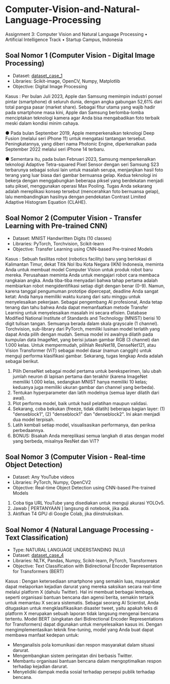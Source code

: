 # Computer-Vision-and-Natural-Language-Processing
Assignment 3: Computer Vision and Natural Language Processing • Artificial Intelligence Track • Startup Campus, Indonesia

## Soal Nomor 1 (Computer Vision - Digital Image Processing)
- Dataset: [dataset_case_1](https://drive.google.com/drive/folders/1L3oMUU3vGveJEAaLsVFA4OJXCZr8DUG7)
- Libraries: Scikit-image, OpenCV, Numpy, Matplotlib
- Objective: Digital Image Processing

Kasus : 
Per bulan Juli 2023, Apple dan Samsung memimpin industri ponsel pintar (smartphone) di seluruh dunia, dengan angka gabungan 52,61% dari total pangsa pasar (market share). Sebagai fitur utama yang wajib
hadir pada smartphone masa kini, Apple dan Samsung berlomba-lomba menciptakan teknologi kamera agar Anda bisa mengabadikan foto terbaik meski dalam kondisi minim cahaya.

● Pada bulan September 2019, Apple memperkenalkan teknologi Deep Fusion (melalui seri iPhone 11) untuk mengatasi tantangan tersebut. Peningkatannya, yang diberi nama Photonic Engine, diperkenalkan pada September 2022 melalui seri iPhone 14 terbaru.

● Sementara itu, pada bulan Februari 2023, Samsung memperkenalkan teknologi Adaptive Tetra-squared Pixel Sensor dengan seri Samsung S23 terbarunya sebagai solusi lain untuk masalah serupa, menjanjikan hasil foto terang yang luar biasa dari gambar bernuansa gelap. Kedua teknologi ini bekerja dengan menggabungkan beberapa piksel yang berdekatan menjadi satu piksel, menggunakan operasi Max Pooling. Tugas Anda sekarang adalah mereplikasi konsep tersebut (mencerahkan foto bernuansa gelap), lalu membandingkan hasilnya dengan pendekatan Contrast Limited Adaptive Histogram Equation (CLAHE).


## Soal Nomor 2 (Computer Vision - Transfer Learning with Pre-trained CNN)
- Dataset: MNIST Handwritten Digits (10 classes)
- Libraries: PyTorch, Torchvision, Scikit-learn
- Objective: Transfer Learning using CNN-based Pre-trained Models

Kasus : 
Sebuah fasilitas robot (robotics facility) baru yang berlokasi di Kalimantan Timur, dekat Titik Nol Ibu Kota Negara (IKN) Indonesia, meminta Anda untuk membuat model Computer Vision untuk produk robot baru mereka. Perusahaan meminta Anda untuk mengajari robot cara membaca rangkaian angka. Anda tiba-tiba menyadari bahwa tahap pertama adalah membiarkan robot mengidentifikasi setiap digit dengan benar (0-9). Namun, karena tanggal pengumuman prototipe dipercepat, deadline Anda sangat ketat: Anda hanya memiliki waktu kurang dari satu minggu untuk menyelesaikan pekerjaan. Sebagai pengembang AI profesional, Anda tetap tenang dan tahu bahwa Anda dapat memanfaatkan metode Transfer Learning untuk menyelesaikan masalah ini secara efisien. 
Database Modified National Institute of Standards and Technology (MNIST) berisi 10 digit tulisan tangan. Semuanya berada dalam skala grayscale (1 channel). Torchvision, sub-library dari PyTorch, memiliki lusinan model terlatih yang dapat Anda pilih dengan mudah. Semua model ini awalnya dilatih pada kumpulan data ImageNet, yang berisi jutaan gambar RGB (3 channel) dan 1.000 kelas. Untuk mempermudah, pilihlah ResNet18, DenseNet121, atau Vision Transformer (ViT) sebagai model dasar (namun canggih) untuk menguji performa klasifikasi gambar. Sekarang, tugas lengkap Anda adalah sebagai berikut.
1. Pilih DenseNet sebagai model pertama untuk bereksperimen, lalu ubah jumlah neuron di lapisan pertama dan terakhir (karena ImageNet memiliki 1.000 kelas, sedangkan MNIST hanya memiliki 10 kelas; keduanya juga memiliki ukuran gambar dan channel yang berbeda).
2. Tentukan hyperparameter dan latih modelnya (semua layer dilatih dari awal).
3. Plot performa model, baik untuk hasil pelatihan maupun validasi.
4. Sekarang, coba bekukan (freeze, tidak dilatih) beberapa bagian layer: (1) "denseblock1", (2) "denseblock1" dan "denseblock2". Ini akan menjadi dua model terpisah.
5. Latih kembali setiap model, visualisasikan performanya, dan periksa perbedaannya.
6. BONUS: Bisakah Anda mereplikasi semua langkah di atas dengan model yang berbeda, misalnya ResNet dan ViT?


## Soal Nomor 3 (Computer Vision - Real-time Object Detection)
- Dataset: Any YouTube videos
- Libraries: PyTorch, Numpy, OpenCV2
- Objective: Real-time Object Detection using CNN-based Pre-trained Models

1. Coba tiga URL YouTube yang disediakan untuk menguji akurasi YOLOv5.
2. Jawab [ PERTANYAAN ] langsung di notebook, jika ada.
3. Aktifkan T4 GPU di Google Colab, jika diinstruksikan.


## Soal Nomor 4 (Natural Language Processing - Text Classification)
- Type: NATURAL LANGUAGE UNDERSTANDING (NLU)
- Dataset: [dataset_case_4](https://drive.google.com/drive/folders/1fz1Nl3yLWtrnEnRKO2FdyjTym5NmGbL-)
- Libraries: NLTK, Pandas, Numpy, Scikit-learn, PyTorch, Transformers
- Objective: Text Classification with Bidirectional Encoder Representation for Transformers (BERT)

Kasus :
Dengan ketersediaan smartphone yang semakin luas, masyarakat dapat melaporkan kejadian darurat yang mereka saksikan secara real-time melalui platform X (dahulu Twitter). Hal ini membuat berbagai lembaga, seperti organisasi bantuan bencana dan agensi berita, semakin tertarik untuk memantau X secara sistematis. Sebagai seorang AI Scientist, Anda ditugaskan untuk mengklasifikasikan disaster tweet, yaitu apakah teks di platform X merupakan sebuah laporan tidak langsung mengenai bencana tertentu. Model BERT (singkatan dari Bidirectional Encoder Representations for Transformers) dapat digunakan untuk menyelesaikan kasus ini. Dengan mengimplementasikan teknik fine-tuning, model yang Anda buat dapat membawa manfaat kedepan untuk:
- Menganalisis pola komunikasi dan respon masyarakat dalam situasi darurat.
- Mengembangkan sistem peringatan dini berbasis Twitter.
- Membantu organisasi bantuan bencana dalam mengoptimalkan respon terhadap kejadian darurat.
- Menyelidiki dampak media sosial terhadap persepsi publik terhadap bencana.